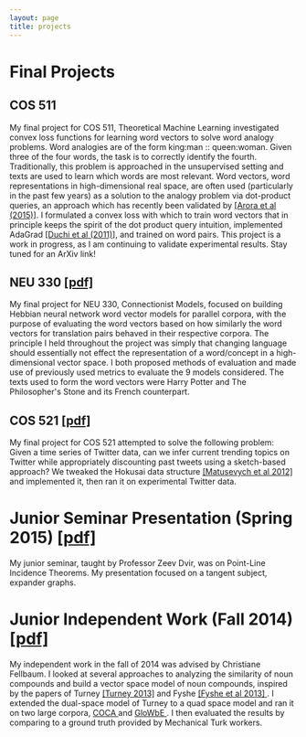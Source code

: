 ```yaml
---
layout: page
title: projects
---
```



<!-- example of the message class
<p class="message">
  My name is Kiran Vodrahalli. 
</p>
-->

# Final Projects

## COS 511
My final project for COS 511, Theoretical Machine Learning investigated convex loss functions for learning word vectors to solve word analogy problems. Word analogies are of the form king:man :: queen:woman. Given three of the four words, the task is to correctly identify the fourth. Traditionally, this problem is approached in the unsupervised setting and texts are used to learn which words are most relevant. Word vectors, word representations in high-dimensional real space, are often used (particularly in the past few years) as a solution to the analogy problem via dot-product queries, an approach which has recently been validated by <a href= "http://arxiv.org/abs/1502.03520" title= "random_walks_semantic_space"> [Arora et al (2015)]</a>. I formulated a convex loss with which to train word vectors that in principle keeps the spirit of the dot product query intuition, implemented AdaGrad <a href= "http://www.jmlr.org/papers/volume12/duchi11a/duchi11a.pdf" title= "AdaGrad"> [Duchi et al (2011)]</a>, and trained on word pairs. This project is a work in progress, as I am continuing to validate experimental results. Stay tuned for an ArXiv link!

## NEU 330 <a href= "{{ site.baseurl }}/projects/neu330paper.pdf" title= "neu330"> [pdf] </a>
My final project for NEU 330, Connectionist Models, focused on building Hebbian neural network word vector models for parallel corpora, with the purpose of evaluating the word vectors based on how similarly the word vectors for translation pairs behaved in their respective corpora. The principle I held throughout the project was simply that changing language should essentially not effect the representation of a word/concept in a high-dimensional vector space. I both proposed methods of evaluation and made use of previously used metrics to evaluate the 9 models considered. The texts used to form the word vectors were Harry Potter and The Philosopher's Stone and its French counterpart. 

## COS 521 <a href= "{{ site.baseurl }}/projects/cos521paper.pdf" title= "cos521"> [pdf] </a>
My final project for COS 521 attempted to solve the following problem: Given a time series of Twitter data, can we infer current trending topics on Twitter while appropriately discounting past tweets using a sketch-based approach? We tweaked the Hokusai data structure <a href= "http://www.auai.org/uai2012/papers/231.pdf" title= "Hokusai"> [Matusevych et al 2012]</a> and implemented it, then ran it on experimental Twitter data. 

# Junior Seminar Presentation (Spring 2015) <a href="{{ site.baseurl }}/projects/jsem2015paper.pdf" title="jsem"> [pdf] </a>
My junior seminar, taught by Professor Zeev Dvir, was on Point-Line Incidence Theorems. My presentation focused on a tangent subject, expander graphs. 

# Junior Independent Work (Fall 2014) <a href="{{ site.baseurl}}/projects/iw2014paper.pdf" title= "iw2014"> [pdf] </a>
My independent work in the fall of 2014 was advised by Christiane Fellbaum. I looked at several approaches to analyzing the similarity of noun compounds and build a vector space model of noun compounds, inspired by the papers of Turney <a href= "http://arxiv.org/abs/1309.4035" title="Domain_and_function"> [Turney 2013]</a> and Fyshe <a href= "http://www.aclweb.org/anthology/W13-3510" title="fyshe_paper"> [Fyshe et al 2013] </a>. I extended the dual-space model of Turney to a quad space model and ran it on two large corpora, <a href= "http://corpus.byu.edu/coca/" title="coca"> COCA </a>  and <a href= "http://corpus.byu.edu/glowbe/" title="glowbe"> GloWbE </a>. I then evaluated the results by comparing to a ground truth provided by Mechanical Turk workers.  
